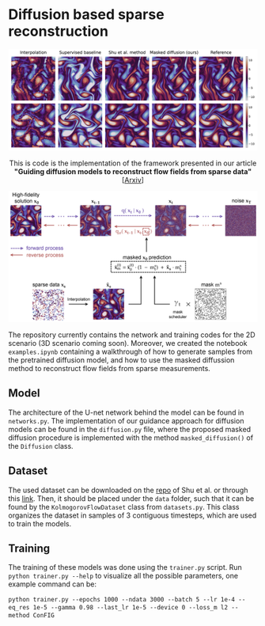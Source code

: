 # Diffusion based sparse reconstruction

<img src="./figures/example_reconstruction.png" />

<p align="center">
This is code is the implementation of the framework presented in our article <b>"Guiding diffusion models to reconstruct flow fields from sparse data"</b> <br> [<a href="https://arxiv.org/abs/2510.19971v1">Arxiv</a>]
</p>


<img src="./figures/masked_diffusion_sketch.png" />

The repository currently contains the network and training codes for the 2D scenario (3D scenario coming soon). Moreover, we created the notebook `examples.ipynb` containing a walkthrough of how to generate samples from the pretrained diffusion model, and how to use the masked diffussion method to reconstruct flow fields from sparse measurements.


## Model
The architecture of the U-net network behind the model can be found in `networks.py`. The implementation of our guidance approach for diffusion models can be found in the `diffusion.py` file, where the proposed masked diffusion procedure is implemented with the method `masked_diffusion()` of the `Diffusion` class.


## Dataset
The used dataset can be downloaded on the [repo](https://github.com/BaratiLab/Diffusion-based-Fluid-Super-resolution) of Shu et al. or through this [link](https://figshare.com/ndownloader/files/39181919). Then, it should be placed under the `data` folder, such that it can be found by the `KolmogorovFlowDataset` class from `datasets.py`. This class organizes the dataset in samples of 3 contiguous timesteps, which are used to train the models.


## Training
The training of these models was done using the `trainer.py` script. Run `python trainer.py --help` to visualize all the possible parameters, one example command can be:
```
python trainer.py --epochs 1000 --ndata 3000 --batch 5 --lr 1e-4 --eq_res 1e-5 --gamma 0.98 --last_lr 1e-5 --device 0 --loss_m l2 --method ConFIG
```

